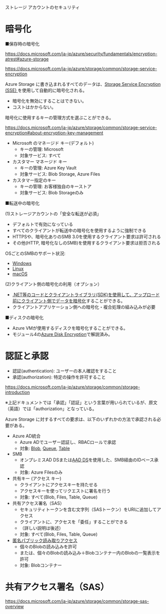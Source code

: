 ストレージ アカウントのセキュリティ

# 暗号化

■保存時の暗号化

https://docs.microsoft.com/ja-jp/azure/security/fundamentals/encryption-atrest#azure-storage

https://docs.microsoft.com/ja-jp/azure/storage/common/storage-service-encryption

Azure Storage に書き込まれるすべてのデータは、[Storage Service Encryption (SSE) ](https://docs.microsoft.com/ja-jp/azure/storage/common/storage-service-encryption)を使用して自動的に暗号化される。

- 暗号化を無効にすることはできない。
- コストはかからない。

暗号化に使用するキーの管理方式を選ぶことができる。

https://docs.microsoft.com/ja-jp/azure/storage/common/storage-service-encryption#about-encryption-key-management

- Microsoft のマネージド キー(デフォルト)
  - キーの管理: Microsoft
  - 対象サービス: すべて
- カスタマー マネージド キー
  - キーの管理: Azure Key Vault
  - 対象サービス: Blob Storage, Azure Files
- カスタマー指定のキー
  - キーの管理: お客様独自のキーストア
  - 対象サービス: Blob Storageのみ

■転送中の暗号化

(1)ストレージアカウントの「安全な転送が必須」
- デフォルトで有効になっている
- すべてのクライアントが転送中の暗号化を使用するように強制できる
- HTTPSや、暗号化ありのSMB 3.0を使用するクライアント要求は許可される
- その他(HTTP, 暗号化なしのSMB)を使用するクライアント要求は拒否される

OSごとのSMBのサポート状況:

- [Windows](https://docs.microsoft.com/ja-jp/azure/storage/files/storage-how-to-use-files-windows)
- [Linux](https://docs.microsoft.com/ja-jp/azure/storage/files/storage-how-to-use-files-linux?tabs=smb311)
- [macOS](https://docs.microsoft.com/ja-jp/azure/storage/files/storage-how-to-use-files-mac)

(2)クライアント側の暗号化の利用（オプション）

- [.NET等のコードとクライアントライブラリ(SDK)を使用して、アップロード前にクライアント側でデータを暗号化](https://docs.microsoft.com/ja-jp/azure/storage/common/storage-client-side-encryption)することができる。
- クライアントアプリケーション側への暗号化・複合処理の組み込みが必要

■ディスクの暗号化 

- Azure VMが使用するディスクを暗号化することができる。
- モジュール4の[Azure Disk Encryption](mod04-05-encryption.md)で解説済み。


# 認証と承認

- 認証(authentication): ユーザーの本人確認をすること
- 承認(authorization): 特定の操作を許可すること

https://docs.microsoft.com/ja-jp/azure/storage/common/storage-introduction

※上記ドキュメントでは「承認」「認証」という言葉が用いられているが、原文（英語）では「authorization」となっている。

Azure Storage に対するすべての要求は、以下のいずれかの方法で承認される必要がある。

- Azure AD統合
  - Azure ADでユーザー認証し、RBACロールで承認
  - 対象: [Blob](https://docs.microsoft.com/ja-jp/azure/storage/blobs/assign-azure-role-data-access?tabs=portal), [Queue](https://docs.microsoft.com/ja-jp/azure/storage/queues/assign-azure-role-data-access?tabs=portal), [Table](https://docs.microsoft.com/ja-jp/azure/storage/tables/authorize-access-azure-active-directory)
- SMB
  - オンプレミスAD DSまたは[AAD DS](https://docs.microsoft.com/ja-jp/azure/active-directory-domain-services/overview)を使用した、SMB経由のIDベース承認
  - 対象: Azure Filesのみ
- 共有キー (アクセス キー)
  - クライアントにアクセスキーを持たせる
  - アクセスキーを使ってリクエストに署名を行う
  - 対象: すべて(Blob, Files, Table, Queue)
- 共有アクセス署名（SAS）
  - セキュリティトークンを含む文字列（SASトークン）をURIに追加してアクセス
  - クライアントに、アクセスを「委任」することができる
  - （詳しい説明は後述）
  - 対象: すべて(Blob, Files, Table, Queue)
- [匿名パブリック読み取りアクセス](https://docs.microsoft.com/ja-jp/azure/storage/blobs/anonymous-read-access-configure?tabs=portal)
  - 個々のBlobの読み込みを許可
  - または、個々のBlobの読み込み＋Blobコンテナー内のBlobの一覧表示を許可
  - 対象: Blobコンテナー

# 共有アクセス署名（SAS）

https://docs.microsoft.com/ja-jp/azure/storage/common/storage-sas-overview
